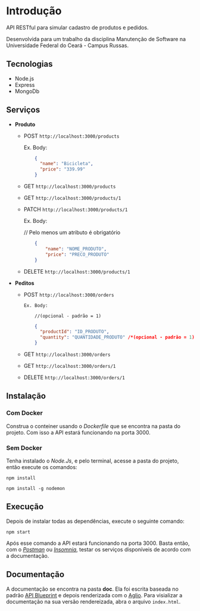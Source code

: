 # Introdução

API RESTful para simular cadastro de produtos e pedidos.

Desenvolvida para um trabalho da disciplina Manutenção de Software na Universidade Federal do Ceará - Campus Russas.

## Tecnologias

- Node.js
- Express
- MongoDb

## Serviços
+ **Produto**

    * POST
    `http://localhost:3000/products`
    
         Ex. Body:
       ```json
           {
             "name": "Bicicleta",
             "price": "339.99"
           }
       ```
    * GET 
    `http://localhost:3000/products`

    * GET 
    `http://localhost:3000/products/1`

    * PATCH
    `http://localhost:3000/products/1`
    
        Ex. Body:

        // Pelo menos um atributo é obrigatório
       ```json
           {
               "name": "NOME_PRODUTO",
               "price": "PRECO_PRODUTO"
           }
       ```

    * DELETE
    `http://localhost:3000/products/1`

+ **Peditos**

  * POST
    `http://localhost:3000/orders`
    
        Ex. Body:
    
    ```shell
        //(opcional - padrão = 1)
    ```
    ```json
        {
          "productId": "ID_PRODUTO",
          "quantity": "QUANTIDADE_PRODUTO" /*(opcional - padrão = 1)*/
        }
    ```
  
  * GET 
   `http://localhost:3000/orders`
    
  * GET 
   `http://localhost:3000/orders/1`
    
  * DELETE
   `http://localhost:3000/orders/1`

## Instalação

### Com Docker

Construa o conteiner usando o *Dockerfile* que se encontra na pasta do projeto. Com isso a API estará funcionando na porta 3000.

### Sem Docker

Tenha instalado o *Node.Js*, e pelo terminal, acesse a pasta do projeto, então execute os comandos:

`npm install`

`npm install -g nodemon`

## Execução

Depois de instalar todas as dependências, execute o seguinte comando:

`npm start`

Após esse comando a API estará funcionando na porta 3000. Basta então, com o [*Postman*](https://www.getpostman.com/) ou [*Insomnia*](https://insomnia.rest/), testar os serviços disponíveis de acordo com a documentação.

## Documentação

A documentação se encontra na pasta **doc**. Ela foi escrita baseada no padrão [API Blueprint](https://apiblueprint.org/) e depois renderizada com o [Aglio](https://github.com/danielgtaylor/aglio). Para visializar a documentação na sua versão rendereizada, abra o arquivo `index.html`.
